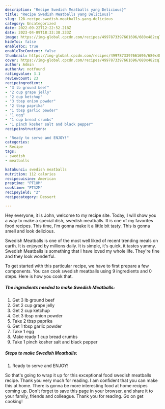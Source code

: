 ```yaml
---
description: "Recipe Swedish Meatballs yang Delicious}"
title: "Recipe Swedish Meatballs yang Delicious}"
slug: 128-recipe-swedish-meatballs-yang-delicious
category: Uncategorized
date: 2022-09-22T12:22:52.218Z
date: 2023-04-09T18:33:38.233Z
image: https://img-global.cpcdn.com/recipes/4997873397661696/680x482cq70/swedish-meatballs-recipe-main-photo.jpg
hideToc: false
enableToc: true
enableTocContent: false
thumbnail: https://img-global.cpcdn.com/recipes/4997873397661696/680x482cq70/swedish-meatballs-recipe-main-photo.jpg
cover: https://img-global.cpcdn.com/recipes/4997873397661696/680x482cq70/swedish-meatballs-recipe-main-photo.jpg
author: Admin
authorAv: notfound
ratingvalue: 3.1
reviewcount: 23
recipeingredient:
- "3 lb ground beef"
- "2 cup grape jelly"
- "2 cup ketchup"
- "3 tbsp onion powder"
- "2 tbsp paprika"
- "1 tbsp garlic powder"
- "1 egg"
- "1 cup bread crumbs"
- "1 pinch kosher salt and black pepper"
recipeinstructions:

- "Ready to serve and ENJOY!"
categories:
- Recipe
tags:
- swedish
- meatballs

katakunci: swedish meatballs 
nutrition: 112 calories
recipecuisine: American
preptime: "PT18M"
cooktime: "PT32M"
recipeyield: "2"
recipecategory: Dessert

---
```



Hey everyone, it is John, welcome to my recipe site. Today, I will show you a way to make a special dish, swedish meatballs. It is one of my favorites food recipes. This time, I'm gonna make it a little bit tasty. This is gonna smell and look delicious.



Swedish Meatballs is one of the most well liked of recent trending meals on earth. It is enjoyed by millions daily. It is simple, it's quick, it tastes yummy. Swedish Meatballs is something that I have loved my whole life. They're fine and they look wonderful.


To get started with this particular recipe, we have to first prepare a few components. You can cook swedish meatballs using 9 ingredients and 0 steps. Here is how you cook that.

<!--inarticleads1-->

##### The ingredients needed to make Swedish Meatballs:

1. Get 3 lb ground beef
1. Get 2 cup grape jelly
1. Get 2 cup ketchup
1. Get 3 tbsp onion powder
1. Take 2 tbsp paprika
1. Get 1 tbsp garlic powder
1. Take 1 egg
1. Make ready 1 cup bread crumbs
1. Take 1 pinch kosher salt and black pepper




<!--inarticleads2-->

##### Steps to make Swedish Meatballs:


1. Ready to serve and ENJOY!



So that's going to wrap it up for this exceptional food swedish meatballs recipe. Thank you very much for reading. I am confident that you can make this at home. There is gonna be more interesting food at home recipes coming up. Don't forget to save this page in your browser, and share it to your family, friends and colleague. Thank you for reading. Go on get cooking!

